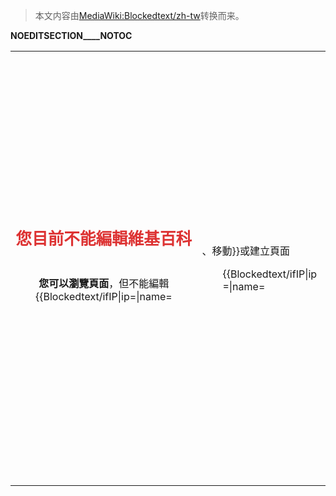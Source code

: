 > 本文内容由[MediaWiki:Blockedtext/zh-tw](https://zh.wikipedia.org/wiki/MediaWiki:Blockedtext/zh-tw)转换而来。


__NOEDITSECTION____NOTOC__

<table>
<tbody>
<tr class="odd">
<td><div style="width:100%; text-align:center; margin: 1.3em 0 1.3em 0;">
<div style="font-size:1.6em; color:rgba(221,51,51,1);">
<p><strong>您目前不能編輯維基百科</strong></p>
</div>
<div style="text-align: center; ">
<div style=" display: inline-block; padding: 0 2em; border-radius: 3px;">
<p><strong>您可以瀏覽頁面</strong>，但不能編輯{{Blockedtext/ifIP|ip=|name=</p></td>
<td><p>、移動}}或建立頁面</p>
</div>
</div>
</div>
<div style="margin:auto; width:70%;">
<div style="text-align:justify;">
<p>{{Blockedtext/ifIP|ip=|name=</p></td>
<td><p>目前，IP位址{{#ifeq:|</p></td>
<td><p>區段}}「<u></u>」已被<strong><a href="https://zh.wikipedia.org/wiki/WP:BLOCK" title="wikilink">封禁</a></strong>，而您{{#ifeq:||正使用這個IP位址|所使用的IP位址正位於被封禁的範圍內}}。該IP位址{{#ifeq:|</p></td>
<td><p>區段}}被封禁的</p></td>
<td><p>您的帳戶（即<u></u>）已被<strong><a href="https://zh.wikipedia.org/wiki/WP:BLOCK" title="wikilink">封禁</a></strong>。 }}</p>
<div style="margin:1em; background: #eaecf0; padding:0.6em 2em; border:0px #666 solid; border-radius: 3px;" id="mw-blocked-text-reason">
<div style="color: rgba(42,75,141,1)">
<p>封禁理由：</p>
</div>
<div style="color: rgba(221,51,51,1); margin:0.5em 1em">
<p></p>
</div>
<div style="color: rgba(42,75,141,1)">
<p>這次封禁的結束時間是：<strong> {{#switch:|indefinite|無限期|無限期|無限|無限|永久= |#default= }}</strong></p>
</div>
</div>
<p>{{Blockedtext/ifIP|ip=|name=</p></td>
<td><p>如果您未登入，<strong><a href="https://zh.wikipedia.org/wiki/Special:userlogin" title="wikilink">登入可能可以繞過這個封禁</a>。</strong></p>
<p>但如果您已經登入，仍然看到本封禁頁面，此即表示這{{#ifeq:||個|段}}IP位址已被實施嚴厲封禁，任何人都不能透過此{{#ifeq:|</p></td>
<td><p>段}}IP位址編輯中文維基百科。<strong>如果您的帳戶本身未被封禁，請嘗試更換您的IP位址或者轉移到其他地方重試</strong><span id="mw-blocked-text-ipblockexemptmsg" style="display:none;">，如果符合指定條件，也可申請<a href="https://zh.wikipedia.org/wiki/Wikipedia:IP封禁例外" title="wikilink">IP封禁例外權限</a></span>。</p>
<div>
</div>
<p>}}如您對此封禁有疑問或異議，您可以：</p>
<div style="margin:1em; background: #eaecf0; color: rgba(42,75,141,1); padding:0.6em 2em; border:0px #666 solid; border-radius: 3px;">
<p>{{#ifexpr: or ( and {{#ifeq:||1|0}}) |</p>
<div style="margin-bottom: 0.4em;">
<p><strong>對話頁申訴</strong>：如果您未被禁止編輯自己的討論頁，您可以<span class="plainlinks"><strong>[ <span style="color: #36c">按此</span>]</strong></span>在討論頁闡明您的疑問或要求<a href="https://zh.wikipedia.org/wiki/Wikipedia:封禁方針#封禁申訴" title="wikilink"><span style="color: #36c">複核</span>的理由</a>。</p>
</div>
<p>}}</p>
<div style="margin-bottom: 0.4em;">
<p><strong>郵件申訴</strong>：將您的使用者名稱和申訴理由寫入電子郵件，傳送至。這樣該列表中的管理員就會知悉您對此次封禁有所疑問或希望獲得複核。請注意郵件傳送可能會有延時，請勿重複多次傳送。</p>
</div>
<div>
<p><strong>聯絡管理員</strong>：聯絡<a href="https://zh.wikipedia.org/wiki/User_talk:{{{4" title="wikilink">$4}}}或者其他的</a><a href="https://zh.wikipedia.org/wiki/{{MediaWiki:Grouppage-sysop}}" title="wikilink"><span style="color: #36c">管理員</span></a>，討論這次封禁。{{Blockedtext/ifIP|ip=|name=</p></td>
<td><p>如果您希望使用「電郵使用者」功能聯絡管理員，請注意您必須已於您的<a href="https://zh.wikipedia.org/wiki/Special:Preferences" title="wikilink"><span style="color: #36c">偏好設定</span>中設定了一個有效的電子郵件位址並且尚未被禁止使用此功能</a>。}}</p>
</div>
</div>
<p>您目前的IP位址是，而該查封ID是#。請您在所有查詢中註明此IP位址及查封ID。</p>
<p>{{Blockedtext/ifIP|ip=|name=</p></td>
<td><p><strong>請不要重新註冊一個帳戶或者使用匿名身分作出申訴，這將被視為「繞過封禁發言」，並導致您的封禁期限被延長。</strong>}}</p>
<div style="height: 2em;">
</div>
</div>
</div></td>
</tr>
</tbody>
</table>